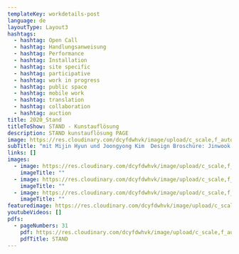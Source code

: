 ```yaml
---
templateKey: workdetails-post
language: de
layoutType: Layout3
hashtags:
  - hashtag: Open Call
  - hashtag: Handlungsanweisung
  - hashtag: Performance
  - hashtag: Installation
  - hashtag: site specific
  - hashtag: participative
  - hashtag: work in progress
  - hashtag: public space
  - hashtag: mobile work
  - hashtag: translation
  - hashtag: collaboration
  - hashtag: auction
title: 2020_Stand
titleToShow: STAND - Kunstauflösung
description: STAND kunstauflösung PAGE
image: https://res.cloudinary.com/dcyfdwhvk/image/upload/c_scale,f_auto,q_100,w_2400/v1628770606/Flyer_01-Stand-A6-1_tb86je.jpg
subTitle: "mit Mijin Hyun und Joongyong Kim  Design Broschüre: Jinwook Yun"
links: []
images:
  - image: https://res.cloudinary.com/dcyfdwhvk/image/upload/c_scale,f_auto,q_100,w_2400/v1628770606/Flyer_01-Stand-A6-1_tb86je.jpg
    imageTitle: ""
  - image: https://res.cloudinary.com/dcyfdwhvk/image/upload/c_scale,f_auto,q_100,w_2400/v1628770606/Flyer_02-Stand-A6-2_ys3dja.jpg
    imageTitle: ""
  - image: https://res.cloudinary.com/dcyfdwhvk/image/upload/c_scale,f_auto,q_100,w_2400/v1628770606/DSCF0736_uedij9.jpg
    imageTitle: ""
featuredimage: https://res.cloudinary.com/dcyfdwhvk/image/upload/c_scale,f_auto,q_100,w_2400/v1628770606/Flyer_01-Stand-A6-1_tb86je.jpg
youtubeVideos: []
pdfs:
  - pageNumbers: 31
    pdf: https://res.cloudinary.com/dcyfdwhvk/image/upload/c_scale,f_auto,q_100,w_2400/v1628601409/Franziska/STAND-Art_dissolution-Project-2020_rn3vtu.pdf
    pdfTitle: STAND
---
```

